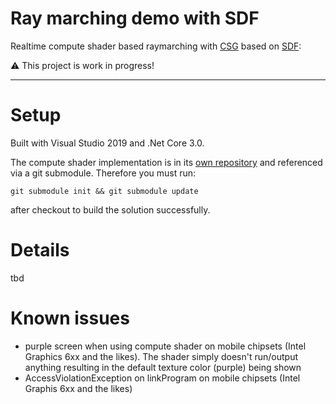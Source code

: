 # Ray marching demo with SDF

Realtime compute shader based raymarching with [CSG](https://en.wikipedia.org/wiki/Constructive_solid_geometry) based on [SDF](https://en.wikipedia.org/wiki/Signed_distance_function):

:warning: This project is work in progress!

___

# Setup

Built with Visual Studio 2019 and .Net Core 3.0.

The compute shader implementation is in its [own repository](https://github.com/MarcStan/monogame-framework-computeshader) and referenced via a git submodule. Therefore you must run:

```
git submodule init && git submodule update
```

after checkout to build the solution successfully.

# Details

tbd

# Known issues

* purple screen when using compute shader on mobile chipsets (Intel Graphics 6xx and the likes). The shader simply doesn't run/output anything resulting in the default texture color (purple) being shown
* AccessViolationException on linkProgram on mobile chipsets (Intel Graphis 6xx and the likes)
